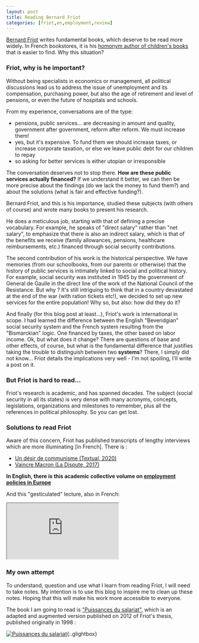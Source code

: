 ```yaml
---
layout: post
title: Reading Bernard Friot
categories: [friot,en,employment,review]
---
```


[Bernard Friot](https://en.wikipedia.org/wiki/Bernard_Friot) writes fundamental books, which deserve to be read more widely.
In French bookstores, it is his [homonym author of children's books](https://fr.wikipedia.org/wiki/Bernard_Friot_(%C3%A9crivain)) that is easier to find.
Why this situation?
<!--more-->

### Friot, why is he important?
Without being specialists in economics or management, all political discussions lead us to address the issue of unemployment and its compensation, purchasing power, but also the age of retirement and level of pensions, or even the future of hospitals and schools.

From my experience, conversations are of the type:

- pensions, public services... are decreasing in amount and quality, government after government, reform after reform. We must increase them!
- yes, but it's expensive. To fund them we should increase taxes, or increase corporate taxation, or else we leave public debt for our children to repay
- so asking for better services is either utopian or irresponsible

The conversation deserves not to stop there. **How are these public services actually financed?**
If we understand it better, we can then be more precise about the findings (do we lack the money to fund them?) and about the solutions (what is fair and effective funding?).

Bernard Friot, and this is his importance, studied these subjects (with others of course) and wrote many books to present his research.

He does a meticulous job, starting with that of defining  a precise vocabulary.
For example, he speaks of "direct salary" rather than "net salary", to emphasize that there is also an indirect salary, which is that of the benefits we receive (family allowances, pensions, healthcare reimbursements, etc.) financed through social security contributions.

The second contribution of his work is the historical perspective.
We have memories (from our schoolbooks, from our parents or otherwise) that the history of public services is intimately linked to social and political history.
For example, social security was instituted in 1945 by the government of General de Gaulle in the direct line of the work of the National Council of the Resistance.
But why ? It's still intriguing to think that in a country devastated at the end of the war (with ration tickets etc!), we decided to set up new services for the entire population!
Why so, but also: how did they do it?

And finally (for this blog post at least...), Friot's work is international in scope.
I had learned the difference between the English "Beveridgian" social security system and the French system resulting from the "Bismarckian" logic.
One financed by taxes, the other based on labor income. Ok, but what does it change?
There are questions of base and other effects, of course, but what is the fundamental difference that justifies taking the trouble to distinguish between two **systems**?
There, I simply did not know... Friot details the implications very well - I'm not spoiling, I'll write a post on it.

### But Friot is hard to read...
Friot's research is academic, and has spanned decades.
The subject (social security in all its states) is very dense with many acronyms, concepts, legislations, organizations and milestones to remember, plus all the references in political philosophy.
So you can get lost.

### Solutions to read Friot
Aware of this concern, Friot has published transcripts of lengthy interviews which are more illuminating \[in French\]. There is :

- [Un désir de communisme (Textual, 2020)](https://www.editionstextuel.com/livre/un_desir_de_communisme)
- [Vaincre Macron (La Dispute, 2017)](https://ladispute.fr/catalogue/vaincre-macron/)

**In English, there is this academic collective volume on [employment policies in Europe](https://www.peterlang.com/document/1053698)**

And this "gesticulated" lecture, also in French:

<div class="plyr__video-embed" id="player">
  <iframe
    src="https://www.youtube.com/embed/ZuZz9NSOh10?iv_load_policy=3&amp;modestbranding=1&amp;playsinline=1&amp;showinfo=0&amp;rel=0&amp;enablejsapi=1;loading=lazy"
    allowfullscreen
    allowtransparency
    allow="autoplay"
  ></iframe>
</div>


### My own attempt
To understand, question and use what I learn from reading Friot, I will need to take notes.
My intention is to use this blog to inspire me to clean up these notes.
Hoping that this will make his work more accessible to everyone.

The book I am going to read is ["Puissances du salariat"](https://www.editionspoints.com/ouvrage/puissances-du-salariat-bernard-friot/9782757889145), which is an adapted and augmented version published on 2012 of Friot's thesis, published originally in 1998 :


[![Puissances du salariat](https://ref.lamartinieregroupe.com/media/9782757889145/hd/147603_couverture_Hres_0.jpg)](https://ref.lamartinieregroupe.com/media/9782757889145/hd/147603_couverture_Hres_0.jpg){:.glightbox}
